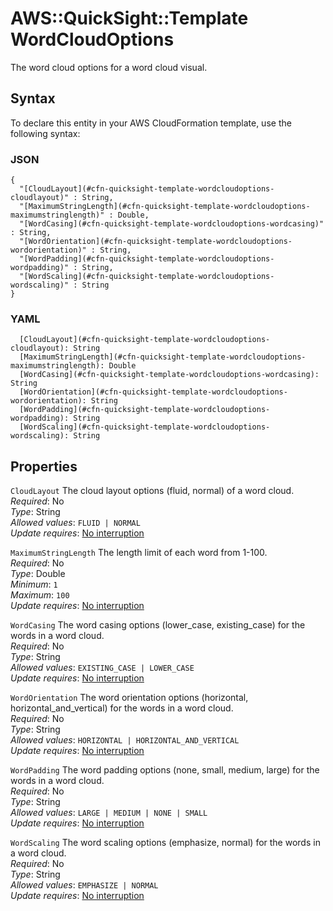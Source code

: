 # AWS::QuickSight::Template WordCloudOptions<a name="aws-properties-quicksight-template-wordcloudoptions"></a>

The word cloud options for a word cloud visual\.

## Syntax<a name="aws-properties-quicksight-template-wordcloudoptions-syntax"></a>

To declare this entity in your AWS CloudFormation template, use the following syntax:

### JSON<a name="aws-properties-quicksight-template-wordcloudoptions-syntax.json"></a>

```
{
  "[CloudLayout](#cfn-quicksight-template-wordcloudoptions-cloudlayout)" : String,
  "[MaximumStringLength](#cfn-quicksight-template-wordcloudoptions-maximumstringlength)" : Double,
  "[WordCasing](#cfn-quicksight-template-wordcloudoptions-wordcasing)" : String,
  "[WordOrientation](#cfn-quicksight-template-wordcloudoptions-wordorientation)" : String,
  "[WordPadding](#cfn-quicksight-template-wordcloudoptions-wordpadding)" : String,
  "[WordScaling](#cfn-quicksight-template-wordcloudoptions-wordscaling)" : String
}
```

### YAML<a name="aws-properties-quicksight-template-wordcloudoptions-syntax.yaml"></a>

```
  [CloudLayout](#cfn-quicksight-template-wordcloudoptions-cloudlayout): String
  [MaximumStringLength](#cfn-quicksight-template-wordcloudoptions-maximumstringlength): Double
  [WordCasing](#cfn-quicksight-template-wordcloudoptions-wordcasing): String
  [WordOrientation](#cfn-quicksight-template-wordcloudoptions-wordorientation): String
  [WordPadding](#cfn-quicksight-template-wordcloudoptions-wordpadding): String
  [WordScaling](#cfn-quicksight-template-wordcloudoptions-wordscaling): String
```

## Properties<a name="aws-properties-quicksight-template-wordcloudoptions-properties"></a>

`CloudLayout` <a name="cfn-quicksight-template-wordcloudoptions-cloudlayout"></a>
The cloud layout options \(fluid, normal\) of a word cloud\.  
_Required_: No  
_Type_: String  
_Allowed values_: `FLUID | NORMAL`  
_Update requires_: [No interruption](https://docs.aws.amazon.com/AWSCloudFormation/latest/UserGuide/using-cfn-updating-stacks-update-behaviors.html#update-no-interrupt)

`MaximumStringLength` <a name="cfn-quicksight-template-wordcloudoptions-maximumstringlength"></a>
The length limit of each word from 1\-100\.  
_Required_: No  
_Type_: Double  
_Minimum_: `1`  
_Maximum_: `100`  
_Update requires_: [No interruption](https://docs.aws.amazon.com/AWSCloudFormation/latest/UserGuide/using-cfn-updating-stacks-update-behaviors.html#update-no-interrupt)

`WordCasing` <a name="cfn-quicksight-template-wordcloudoptions-wordcasing"></a>
The word casing options \(lower_case, existing_case\) for the words in a word cloud\.  
_Required_: No  
_Type_: String  
_Allowed values_: `EXISTING_CASE | LOWER_CASE`  
_Update requires_: [No interruption](https://docs.aws.amazon.com/AWSCloudFormation/latest/UserGuide/using-cfn-updating-stacks-update-behaviors.html#update-no-interrupt)

`WordOrientation` <a name="cfn-quicksight-template-wordcloudoptions-wordorientation"></a>
The word orientation options \(horizontal, horizontal_and_vertical\) for the words in a word cloud\.  
_Required_: No  
_Type_: String  
_Allowed values_: `HORIZONTAL | HORIZONTAL_AND_VERTICAL`  
_Update requires_: [No interruption](https://docs.aws.amazon.com/AWSCloudFormation/latest/UserGuide/using-cfn-updating-stacks-update-behaviors.html#update-no-interrupt)

`WordPadding` <a name="cfn-quicksight-template-wordcloudoptions-wordpadding"></a>
The word padding options \(none, small, medium, large\) for the words in a word cloud\.  
_Required_: No  
_Type_: String  
_Allowed values_: `LARGE | MEDIUM | NONE | SMALL`  
_Update requires_: [No interruption](https://docs.aws.amazon.com/AWSCloudFormation/latest/UserGuide/using-cfn-updating-stacks-update-behaviors.html#update-no-interrupt)

`WordScaling` <a name="cfn-quicksight-template-wordcloudoptions-wordscaling"></a>
The word scaling options \(emphasize, normal\) for the words in a word cloud\.  
_Required_: No  
_Type_: String  
_Allowed values_: `EMPHASIZE | NORMAL`  
_Update requires_: [No interruption](https://docs.aws.amazon.com/AWSCloudFormation/latest/UserGuide/using-cfn-updating-stacks-update-behaviors.html#update-no-interrupt)
